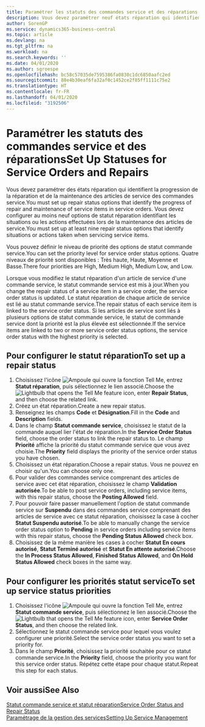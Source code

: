 ```yaml
---
title: Paramétrer les statuts des commandes service et des réparations | Microsoft Docs
description: Vous devez paramétrer neuf états réparation qui identifient la progression de la réparation et de la maintenance des articles de service des commandes service.
author: SorenGP
ms.service: dynamics365-business-central
ms.topic: article
ms.devlang: na
ms.tgt_pltfrm: na
ms.workload: na
ms.search.keywords: ''
ms.date: 04/01/2020
ms.author: sgroespe
ms.openlocfilehash: bc58c57035de7595386fa0830c1dc6850aafc2ed
ms.sourcegitcommit: 88e4b30eaf6fa32af0c1452ce2f85ff1111c75e2
ms.translationtype: HT
ms.contentlocale: fr-FR
ms.lasthandoff: 04/01/2020
ms.locfileid: "3192506"
---
```

# <a name="set-up-statuses-for-service-orders-and-repairs"></a><span data-ttu-id="ee81d-103">Paramétrer les statuts des commandes service et des réparations</span><span class="sxs-lookup"><span data-stu-id="ee81d-103">Set Up Statuses for Service Orders and Repairs</span></span>
<span data-ttu-id="ee81d-104">Vous devez paramétrer des états réparation qui identifient la progression de la réparation et de la maintenance des articles de service des commandes service.</span><span class="sxs-lookup"><span data-stu-id="ee81d-104">You must set up repair status options that identify the progress of repair and maintenance of service items in service orders.</span></span> <span data-ttu-id="ee81d-105">Vous devez configurer au moins neuf options de statut réparation identifiant les situations ou les actions effectuées lors de la maintenance des articles de service.</span><span class="sxs-lookup"><span data-stu-id="ee81d-105">You must set up at least nine repair status options that identify situations or actions taken when servicing service items.</span></span>  

<span data-ttu-id="ee81d-106">Vous pouvez définir le niveau de priorité des options de statut commande service.</span><span class="sxs-lookup"><span data-stu-id="ee81d-106">You can set the priority level for service order status options.</span></span> <span data-ttu-id="ee81d-107">Quatre niveaux de priorité sont disponibles : Très haute, Haute, Moyenne et Basse.</span><span class="sxs-lookup"><span data-stu-id="ee81d-107">There four priorities are High, Medium High, Medium Low, and Low.</span></span>  

<span data-ttu-id="ee81d-108">Lorsque vous modifiez le statut réparation d'un article de service d'une commande service, le statut commande service est mis à jour.</span><span class="sxs-lookup"><span data-stu-id="ee81d-108">When you change the repair status of a service item in a service order, the service order status is updated.</span></span> <span data-ttu-id="ee81d-109">Le statut réparation de chaque article de service est lié au statut commande service.</span><span class="sxs-lookup"><span data-stu-id="ee81d-109">The repair status of each service item is linked to the service order status.</span></span> <span data-ttu-id="ee81d-110">Si les articles de service sont liés à plusieurs options de statut commande service, le statut de commande service dont la priorité est la plus élevée est sélectionnée.</span><span class="sxs-lookup"><span data-stu-id="ee81d-110">If the service items are linked to two or more service order status options, the service order status with the highest priority is selected.</span></span>  

## <a name="to-set-up-a-repair-status"></a><span data-ttu-id="ee81d-111">Pour configurer le statut réparation</span><span class="sxs-lookup"><span data-stu-id="ee81d-111">To set up a repair status</span></span>  
1. <span data-ttu-id="ee81d-112">Choisissez l'icône ![Ampoule qui ouvre la fonction Tell Me](media/ui-search/search_small.png "Dites-moi ce que vous voulez faire"), entrez **Statut réparation**, puis sélectionnez le lien associé.</span><span class="sxs-lookup"><span data-stu-id="ee81d-112">Choose the ![Lightbulb that opens the Tell Me feature](media/ui-search/search_small.png "Tell me what you want to do") icon, enter **Repair Status**, and then choose the related link.</span></span>
2. <span data-ttu-id="ee81d-113">Créez un état réparation.</span><span class="sxs-lookup"><span data-stu-id="ee81d-113">Create a new repair status.</span></span>  
3. <span data-ttu-id="ee81d-114">Renseignez les champs **Code** et **Désignation**.</span><span class="sxs-lookup"><span data-stu-id="ee81d-114">Fill in the **Code** and **Description** fields.</span></span>  
4. <span data-ttu-id="ee81d-115">Dans le champ **Statut commande service**, choisissez le statut de la commande auquel lier l'état de réparation.</span><span class="sxs-lookup"><span data-stu-id="ee81d-115">In the **Service Order Status** field, choose the order status to link the repair status to.</span></span> <span data-ttu-id="ee81d-116">Le champ **Priorité** affiche la priorité du statut commande service que vous avez choisie.</span><span class="sxs-lookup"><span data-stu-id="ee81d-116">The **Priority** field displays the priority of the service order status you have chosen.</span></span>  
5. <span data-ttu-id="ee81d-117">Choisissez un état réparation.</span><span class="sxs-lookup"><span data-stu-id="ee81d-117">Choose a repair status.</span></span> <span data-ttu-id="ee81d-118">Vous ne pouvez en choisir qu'un.</span><span class="sxs-lookup"><span data-stu-id="ee81d-118">You can choose only one.</span></span>  
6. <span data-ttu-id="ee81d-119">Pour valider des commandes service comprenant des articles de service avec cet état réparation, choisissez le champ **Validation autorisée**.</span><span class="sxs-lookup"><span data-stu-id="ee81d-119">To be able to post service orders, including service items, with this repair status, choose the **Posting Allowed** field.</span></span>  
7. <span data-ttu-id="ee81d-120">Pour pouvoir faire passer manuellement l'option de statut commande service sur **Suspendu** dans des commandes service comprenant des articles de service avec ce statut réparation, choisissez la case à cocher **Statut Suspendu autorisé**.</span><span class="sxs-lookup"><span data-stu-id="ee81d-120">To be able to manually change the service order status option to **Pending** in service orders including service items with this repair status, choose the **Pending Status Allowed** check box.</span></span>  
8. <span data-ttu-id="ee81d-121">Choisissez de la même manière les cases à cocher **Statut En cours autorisé**, **Statut Terminé autorisé** et **Statut En attente autorisé**.</span><span class="sxs-lookup"><span data-stu-id="ee81d-121">Choose the **In Process Status Allowed**, **Finished Status Allowed**, and **On Hold Status Allowed** check boxes in the same way.</span></span>
  
## <a name="to-set-up-service-status-priorities"></a><span data-ttu-id="ee81d-122">Pour configurer les priorités statut service</span><span class="sxs-lookup"><span data-stu-id="ee81d-122">To set up service status priorities</span></span>  
1. <span data-ttu-id="ee81d-123">Choisissez l'icône ![Ampoule qui ouvre la fonction Tell Me](media/ui-search/search_small.png "Dites-moi ce que vous voulez faire"), entrez **Statut commande service**, puis sélectionnez le lien associé.</span><span class="sxs-lookup"><span data-stu-id="ee81d-123">Choose the ![Lightbulb that opens the Tell Me feature](media/ui-search/search_small.png "Tell me what you want to do") icon, enter **Service Order Status**, and then choose the related link.</span></span>  
2. <span data-ttu-id="ee81d-124">Sélectionnez le statut commande service pour lequel vous voulez configurer une priorité.</span><span class="sxs-lookup"><span data-stu-id="ee81d-124">Select the service order status you want to set a priority for.</span></span>  
3. <span data-ttu-id="ee81d-125">Dans le champ **Priorité**, choisissez la priorité souhaitée pour ce statut commande service.</span><span class="sxs-lookup"><span data-stu-id="ee81d-125">In the **Priority** field, choose the priority you want for this service order status.</span></span> <span data-ttu-id="ee81d-126">Répétez cette étape pour chaque statut.</span><span class="sxs-lookup"><span data-stu-id="ee81d-126">Repeat this step for each status.</span></span>  

## <a name="see-also"></a><span data-ttu-id="ee81d-127">Voir aussi</span><span class="sxs-lookup"><span data-stu-id="ee81d-127">See Also</span></span>  
[<span data-ttu-id="ee81d-128">Statut commande service et statut réparation</span><span class="sxs-lookup"><span data-stu-id="ee81d-128">Service Order Status and Repair Status</span></span>](service-service-order-status-and-repair-status.md)  
[<span data-ttu-id="ee81d-129">Paramétrage de la gestion des services</span><span class="sxs-lookup"><span data-stu-id="ee81d-129">Setting Up Service Management</span></span>](service-setup-service.md)  
